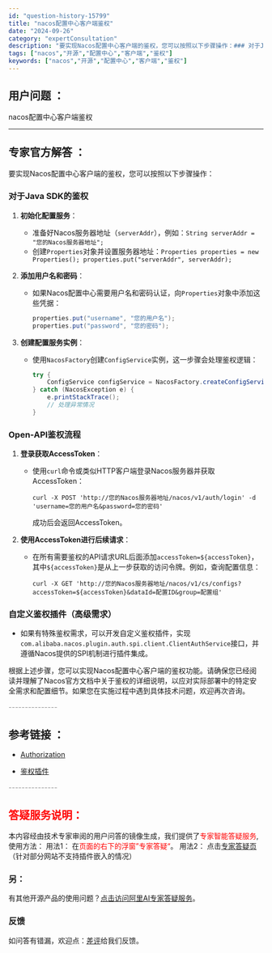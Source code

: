 ```yaml
---
id: "question-history-15799"
title: "nacos配置中心客户端鉴权"
date: "2024-09-26"
category: "expertConsultation"
description: "要实现Nacos配置中心客户端的鉴权，您可以按照以下步骤操作：### 对于Java SDK的鉴权1. **初始化配置服务**：   - 准备好Nacos服务器地址（`serverAddr`），例如：`String serverAddr = 您的Nacos服务器地址;`   - 创建`Properti"
tags: ["nacos","开源","配置中心","客户端","鉴权"]
keywords: ["nacos","开源","配置中心","客户端","鉴权"]
---
```


## 用户问题 ： 
 nacos配置中心客户端鉴权  

---------------
## 专家官方解答 ：

要实现Nacos配置中心客户端的鉴权，您可以按照以下步骤操作：

### 对于Java SDK的鉴权

1. **初始化配置服务**：
   - 准备好Nacos服务器地址（`serverAddr`），例如：`String serverAddr = "您的Nacos服务器地址";`
   - 创建`Properties`对象并设置服务器地址：`Properties properties = new Properties(); properties.put("serverAddr", serverAddr);`

2. **添加用户名和密码**：
   - 如果Nacos配置中心需要用户名和密码认证，向`Properties`对象中添加这些凭据：
     ```java
     properties.put("username", "您的用户名");
     properties.put("password", "您的密码");
     ```

3. **创建配置服务实例**：
   - 使用`NacosFactory`创建`ConfigService`实例，这一步骤会处理鉴权逻辑：
     ```java
     try {
         ConfigService configService = NacosFactory.createConfigService(properties);
     } catch (NacosException e) {
         e.printStackTrace();
         // 处理异常情况
     }
     ```

### Open-API鉴权流程

1. **登录获取AccessToken**：
   - 使用`curl`命令或类似HTTP客户端登录Nacos服务器并获取AccessToken：
     ```shell
     curl -X POST 'http://您的Nacos服务器地址/nacos/v1/auth/login' -d 'username=您的用户名&password=您的密码'
     ```
     成功后会返回AccessToken。

2. **使用AccessToken进行后续请求**：
   - 在所有需要鉴权的API请求URL后面添加`accessToken=${accessToken}`，其中`${accessToken}`是从上一步获取的访问令牌。例如，查询配置信息：
     ```shell
     curl -X GET 'http://您的Nacos服务器地址/nacos/v1/cs/configs?accessToken=${accessToken}&dataId=配置ID&group=配置组'
     ```

### 自定义鉴权插件（高级需求）

- 如果有特殊鉴权需求，可以开发自定义鉴权插件，实现`com.alibaba.nacos.plugin.auth.spi.client.ClientAuthService`接口，并遵循Nacos提供的SPI机制进行插件集成。

根据上述步骤，您可以实现Nacos配置中心客户端的鉴权功能。请确保您已经阅读并理解了Nacos官方文档中关于鉴权的详细说明，以应对实际部署中的特定安全需求和配置细节。如果您在实施过程中遇到具体技术问题，欢迎再次咨询。


<font color="#949494">---------------</font> 


## 参考链接 ：

* [Authorization](https://nacos.io/docs/latest/guide/user/auth)
 
 * [鉴权插件](https://nacos.io/docs/latest/plugin/auth-plugin)


 <font color="#949494">---------------</font> 
 


## <font color="#FF0000">答疑服务说明：</font> 

本内容经由技术专家审阅的用户问答的镜像生成，我们提供了<font color="#FF0000">专家智能答疑服务</font>,使用方法：
用法1： 在<font color="#FF0000">页面的右下的浮窗”专家答疑“</font>。
用法2： 点击[专家答疑页](https://answer.opensource.alibaba.com/docs/intro)（针对部分网站不支持插件嵌入的情况）
### 另：


有其他开源产品的使用问题？[点击访问阿里AI专家答疑服务](https://answer.opensource.alibaba.com/docs/intro)。
### 反馈
如问答有错漏，欢迎点：[差评](https://ai.nacos.io/user/feedbackByEnhancerGradePOJOID?enhancerGradePOJOId=15809)给我们反馈。
